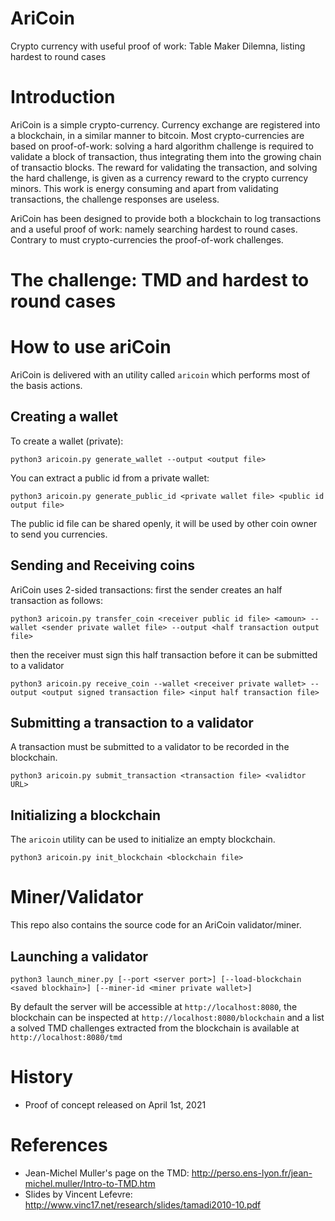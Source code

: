 # AriCoin
Crypto currency with useful proof of work: Table Maker Dilemna, listing hardest to round cases


# Introduction
AriCoin is a simple crypto-currency. Currency exchange are registered into a blockchain, in a similar manner to bitcoin.
Most crypto-currencies are based on proof-of-work: solving a hard algorithm challenge is required to validate a block of transaction, thus integrating them into the growing chain of transactio blocks.
The reward for validating the transaction, and solving the hard challenge, is given as a currency reward to the crypto currency minors.
This work is energy consuming and apart from validating transactions, the challenge responses are useless.

AriCoin has been designed to provide both a blockchain to log transactions and a useful proof of work: namely searching hardest to round cases.
Contrary to must crypto-currencies the proof-of-work challenges.

# The challenge: TMD and hardest to round cases

# How to use ariCoin

AriCoin is delivered with an utility called `aricoin` which performs most of the basis actions.

## Creating a wallet

To create a wallet (private):
```
python3 aricoin.py generate_wallet --output <output file>
```

You can extract a public id from a private wallet:
```
python3 aricoin.py generate_public_id <private wallet file> <public id output file>
```

The public id file can be shared openly, it will be used by other coin owner to send you currencies.

## Sending and Receiving coins

AriCoin uses 2-sided transactions: first the sender creates an half transaction as follows:

```
python3 aricoin.py transfer_coin <receiver public id file> <amoun> --wallet <sender private wallet file> --output <half transaction output file>
```

then the receiver must sign this half transaction before it can be submitted to a validator

```
python3 aricoin.py receive_coin --wallet <receiver private wallet> --output <output signed transaction file> <input half transaction file>
```

## Submitting a transaction to a validator

A transaction must be submitted to a validator to be recorded in the blockchain.

```
python3 aricoin.py submit_transaction <transaction file> <validtor URL>
```

## Initializing a blockchain

The `aricoin` utility can be used to initialize an empty blockchain.

```
python3 aricoin.py init_blockchain <blockchain file>
```

# Miner/Validator

This repo also contains the source code for an AriCoin validator/miner.

## Launching a validator

```
python3 launch_miner.py [--port <server port>] [--load-blockchain <saved blockhain>] [--miner-id <miner private wallet>]
```

By default the server will be accessible at `http://localhost:8080`, the blockchain can be inspected at `http://localhost:8080/blockchain` and a list a solved TMD challenges extracted from the blockchain is available at `http://localhost:8080/tmd`

# History

- Proof of concept released on April 1st, 2021

# References
- Jean-Michel Muller's page on the TMD: http://perso.ens-lyon.fr/jean-michel.muller/Intro-to-TMD.htm
- Slides by Vincent Lefevre: http://www.vinc17.net/research/slides/tamadi2010-10.pdf

